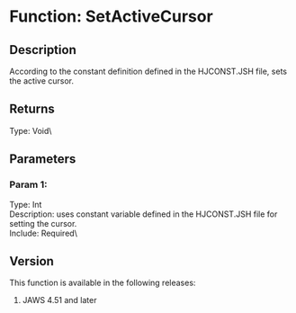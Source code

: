 # Function: SetActiveCursor

## Description

According to the constant definition defined in the HJCONST.JSH file,
sets the active cursor.

## Returns

Type: Void\

## Parameters

### Param 1:

Type: Int\
Description: uses constant variable defined in the HJCONST.JSH file for
setting the cursor.\
Include: Required\

## Version

This function is available in the following releases:

1.  JAWS 4.51 and later
